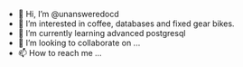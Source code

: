 - 👋 Hi, I’m @unansweredocd
- 👀 I’m interested in coffee, databases and fixed gear bikes.
- 🌱 I’m currently learning advanced postgresql
- 💞️ I’m looking to collaborate on ...
- 📫 How to reach me ...

<!---
unansweredocd/unansweredocd is a ✨ special ✨ repository because its `README.md` (this file) appears on your GitHub profile.
You can click the Preview link to take a look at your changes.
--->
